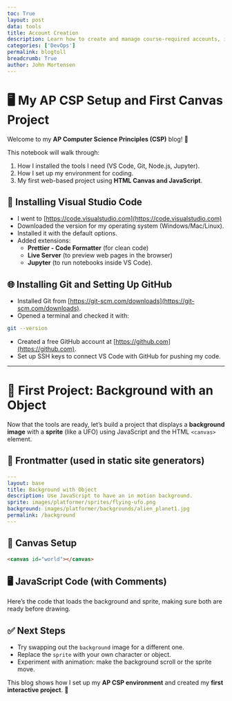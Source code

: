 ```yaml
---
toc: True
layout: post
data: tools
title: Account Creation
description: Learn how to create and manage course-required accounts, including a Portfolio Website, GitHub, Slack, and LinkedIn, while protecting your Personal Identifiable Information (PII).
categories: ['DevOps']
permalink: blogtoll
breadcrumb: True
author: John Mortensen
---
```

# 🖥️ My AP CSP Setup and First Canvas Project


Welcome to my **AP Computer Science Principles (CSP)** blog! 🎉  

This notebook will walk through:  
1. How I installed the tools I need (VS Code, Git, Node.js, Jupyter).  
2. How I set up my environment for coding.  
3. My first web-based project using **HTML Canvas and JavaScript**.  

## 🔧 Installing Visual Studio Code

- I went to [https://code.visualstudio.com](https://code.visualstudio.com)  
- Downloaded the version for my operating system (Windows/Mac/Linux).  
- Installed it with the default options.  
- Added extensions:  
  - **Prettier - Code Formatter** (for clean code)  
  - **Live Server** (to preview web pages in the browser)  
  - **Jupyter** (to run notebooks inside VS Code).  


## 🌐 Installing Git and Setting Up GitHub

- Installed Git from [https://git-scm.com/downloads](https://git-scm.com/downloads).  
- Opened a terminal and checked it with:  
```bash
git --version
```
- Created a free GitHub account at [https://github.com](https://github.com).  
- Set up SSH keys to connect VS Code with GitHub for pushing my code.  


---
# 🚀 First Project: Background with an Object

Now that the tools are ready, let’s build a project that displays a **background image** 
with a **sprite** (like a UFO) using JavaScript and the HTML `<canvas>` element.  


## 📝 Frontmatter (used in static site generators)

```yaml
---
layout: base
title: Background with Object
description: Use JavaScript to have an in motion background.
sprite: images/platformer/sprites/flying-ufo.png
background: images/platformer/backgrounds/alien_planet1.jpg
permalink: /background
---
```


## 🎨 Canvas Setup

```html
<canvas id="world"></canvas>
```


## 🖥️ JavaScript Code (with Comments)

Here’s the code that loads the background and sprite, making sure both are ready before drawing.

<script>
// 🎨 Get the canvas element from the page
const canvas = document.getElementById("world");
// ✏️ Set up the 2D drawing context
const ctx = canvas.getContext('2d');

// 🌌 Create an Image object for the background
const backgroundImg = new Image();
// 🛸 Create an Image object for the sprite
const spriteImg = new Image();

// 🔗 Set image sources (linked from frontmatter variables)
backgroundImg.src = '{{page.background}}'; 
spriteImg.src = '{{page.sprite}}';

// 📦 Track how many images are loaded
let imagesLoaded = 0;

// ✅ Background loaded
backgroundImg.onload = function() {
    imagesLoaded++;
    startGameWorld();
};

// ✅ Sprite loaded
spriteImg.onload = function() {
    imagesLoaded++;
    startGameWorld();
};

// 🚀 Start the game after both images load
function startGameWorld() {
    if (imagesLoaded === 2) {
        ctx.drawImage(backgroundImg, 0, 0, canvas.width, canvas.height); // Draw background
        ctx.drawImage(spriteImg, 50, 50); // Draw sprite
    }
}
</script>

## ✅ Next Steps

- Try swapping out the `background` image for a different one.  
- Replace the `sprite` with your own character or object.  
- Experiment with animation: make the background scroll or the sprite move.  

This blog shows how I set up my **AP CSP environment** and created my **first interactive project**. 🎉  
